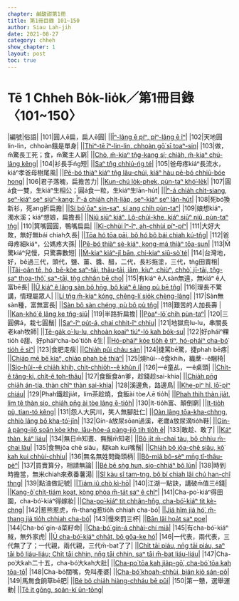 ```yaml
---
chapter: 鹹酸甜第1冊
title: 第1冊目錄 101~150
author: Siau Lah-jih
date: 2021-08-27
category: chheh
show_chapter: 1
layout: post
toc: true
---
```


# Tē 1 Chheh Bo̍k-lio̍k／第1冊目錄 〈101~150〉



|編號|俗語|
|101|圓人ē扁，扁人ē圓|
||[Îⁿ-lâng ē píⁿ, píⁿ-lâng ē îⁿ](12-11.html)|
|102|天地圓lin-lin，chhoàn餓是單身|
||[Thiⁿ-tē îⁿ-lin-lin, chhoàn gō͘ sī toaⁿ-sin](12-12.html)|
|103|做，m̄驚長工死；食，m̄驚主人窮|
||[Chò, m̄-kiaⁿ tn̂g-kang sí; chia̍h, m̄-kiaⁿ chú-lâng kêng](12-13.html)|
|104|衫長手ńg短|
||[Saⁿ tn̂g chhiú-ńg té](12-14.html)|
|105|爸母疼kiáⁿ長流水，kiáⁿ孝爸母樹尾風|
||[Pē-bó thiàⁿ kiáⁿ tn̂g lâu-chúi, kiáⁿ hàu pē-bó chhiū-bóe hong](12-15.html)|
|106|君子落魄，扁擔苦力|
||[Kun-chú lo̍k-phek, pùn-taⁿ khó͘-le̍k](12-16.html)|
|107|圓á食一雙，生kiáⁿ生相公；圓á食一粒，生kiáⁿ生lān-hu̍t|
||[Îⁿ-á chia̍h chi̍t-siang, seⁿ-kiáⁿ seⁿ siùⁿ-kang; Îⁿ-á chia̍h chi̍t-lia̍p, seⁿ-kiáⁿ seⁿ lān-hu̍t](12-17.html)|
|108|死bó͘換新衫，死ang折扁擔|
||[Sí bó͘ ōaⁿ sin-saⁿ, sí ang chi̍h pùn-taⁿ](12-18.html)|
|109|娘想kiáⁿ，濁水溪；kiáⁿ想娘，扁擔長|
||[Niû siūⁿ kiáⁿ, Lô-chúi-khe, kiáⁿ siūⁿ niû, pùn-taⁿ tn̂g](12-19.html)|
|110|箕嘴圓圓，鴨嘴扁扁|
||[Ki-chhùi îⁿ-îⁿ, ah-chhùi píⁿ-píⁿ](12-20.html)|
|111|大好大敗，無好無bái chiah久長|
||[Tōa hó tōa pāi, bô hó bô bái chiah kú-tn̂g](12-21.html)|
|112|爸母疼細kiáⁿ，公媽疼大孫|
||[Pē-bó thiàⁿ sè-kiáⁿ, kong-má thiàⁿ tōa-sun](12-22.html)|
|113|M̄驚kiáⁿ兒慢，只驚壽數短|
||[M̄-kiaⁿ kiáⁿ-jî bān, chí-kiaⁿ siū-sò͘ té](12-23.html)|
|114|台灣地，好，bē過三代，頭代，鹽、薑、醬、醋，二代，長衫拖塗，三代，tǹg田賣租|
||[Tâi-oân tē, hó, bē-kòe saⁿ-tāi, thâu-tāi, iâm, kiuⁿ, chiùⁿ, chhò͘, jī-tāi, tn̂g-saⁿ thoa-thô͘, saⁿ-tāi, tǹg chhân bē cho͘](12-24.html)|
|115|有kiáⁿ ê人sàn無遠，無kiáⁿ ê人富bē長|
||[Ū kiáⁿ ê lâng sàn bô hn̄g, bô kiáⁿ ê lâng pù bē tn̂g](12-25.html)|
|116|理長不驚講，情理屬眾人|
||[Lí tn̂g m̄-kiaⁿ kóng, chêng-lí sio̍k chèng-lâng](12-26.html)|
|117|Sàn無sàn種，富無富長|
||[Sàn bô sàn chéng, pù bô pù tn̂g](12-27.html)|
|118|艱苦的人加長壽 |
||[Kan-khó͘ ê lâng ke tn̂g-siū](12-28.html)|
|119|半路折扁擔|
||[Pòaⁿ-lō͘ chi̍h pùn-taⁿ](12-29.html)|
|120|三圓佛á，栽七圓鬚|
||[Saⁿ-îⁿ pu̍t-á, chai chhit-îⁿ chhiu](12-30.html)|
|121|地獄烏lu-lu，串關長老kah牧師|
||[Tē-ga̍k o͘-lu-lu, chhoàn koaiⁿ tiúⁿ-ló kah bo̍k-su](01-01.html)|
|122|好pháiⁿ粿tio̍h ē甜、好pháiⁿcha-bó͘ tio̍h ē生|
||[Hó-pháiⁿ kóe tio̍h ē tiⁿ, hó-pháiⁿ cha-bó͘ tio̍h ē siⁿ](01-02.html)|
|123|食肥走瘦|
||[Chia̍h pûi cháu sán](01-03.html)|
|124|捷罵bē驚，捷phah bē疼|
||[Chia̍p mē bē kiaⁿ, chia̍p phah bē thiàⁿ](01-04.html)|
|125|燒hûi--ê食khih，織蓆--ê睏椅|
||[Sio-hûi--ê chia̍h khih, chit-chhio̍h--ê khùn í](01-05.html)|
|126|一ê童乩，一ê桌頭|
||[Chi̍t-ê tâng-ki, chi̍t-ê toh-thâu](01-06.html)|
|127|食飯食án爹，趁錢趁sai-khia|
||[Chia̍h pn̄g chia̍h án-tia, thàn chîⁿ thàn sai-khia](01-07.html)|
|128|溪邊魚，路邊鳥|
||[Khe-piⁿ hî, lō͘-piⁿ chiáu](01-08.html)|
|129|Phah鐵趁jia̍t，lim茶趁燒，食飯ài tòe人ē tio̍h|
||[Phah thih thàn jia̍t, lim tê thàn sio, chia̍h pn̄g ài tòe lâng ē-tio̍h](01-09.html)|
|130|It-tio̍h富、顛倒窮|
||[It-tio̍h pù, tian-tó kêng](01-10.html)|
|131|怨人大尻川，笑人無腳肚仁|
||[Oàn lâng tōa-kha-chhng, chhiò lâng bô kha-tó͘-jîn](01-11.html)|
|132|Gín-á放尿sōan過溪，老歲á放尿滴tio̍h鞋|
||[Gín-á pàng-jiō soān kòe khe, lāu-hòe-á pàng-jiō tih tio̍h ê](01-12.html)|
|133|敢趁、敢了|
||[Káⁿ thàn, káⁿ liáu](01-13.html)|
|134|無日m̄知晝、無鬚m̄知老|
||[Bô ji̍t m̄-chai tàu, bô chhiu m̄-chai lāu](01-14.html)|
|135|食無jōa chē siâu，糊kah kui嘴鬚|
||[Chia̍h bô jōa-chē siâu, kô͘ kah kui chhùi-chhiu](01-15.html)|
|136|無名無姓問鋤頭柄|
||[Bô-miâ bô-sèⁿ mn̄g tî-thâu-pèⁿ](01-16.html)|
|137|買賣算分，相請無論|
||[Bé bē sǹg hun, sio-chhiáⁿ bô lūn](01-17.html)|
|138|時到時擔當，無米chiah來煮番薯湯|
||[Sî kàu sî tam-tng, bô bí chiah lâi chú han-chî thng](01-18.html)|
|139|點油做記號|
||[Tiám iû chò kì-hō](01-19.html)|
|140|江湖一點訣，講破m̄值三ê錢|
||[Kang-ô͘ chi̍t-tiám koat, kòng phòa m̄-ta̍t saⁿ ê chîⁿ](01-20.html)|
|141|Cha-po͘-kiáⁿ得田園，cha-bó͘-kiáⁿ得嫁妝|
||[Cha-po͘-kiáⁿ tit chhân-hn̂g, cha-bó͘-kiáⁿ tit kè-chng](01-21.html)|
|142|惹熊惹虎，m̄-thang惹tio̍h chhiah cha-bó͘|
||[Jiá hîm jiá hó͘, m̄-thang jiá tio̍h chhiah cha-bó͘](01-22.html)|
|143|慢來罰三杯|
||[Bān lâi hoa̍t saⁿ poe](01-23.html)|
|144|Cha-bó͘ gín-á菜籽命|
||[Cha-bó͘ gín-á chhài-chí miā](01-24.html)|
|145|有cha-bó͘-kiáⁿ賊，無外家虎|
||[Ū cha-bó͘-kiáⁿ chha̍t, bô gōa-ke hó͘](01-25.html)|
|146|一代表，兩代表，三代無了了；一代親，兩代親，三代m̄-bat了了|
||[Chi̍t tāi piáu, nn̄g tāi piáu, saⁿ tāi bô liáu-liáu; Chi̍t tāi chhin, nn̄g tāi chhin, saⁿ tāi m̄-bat liáu-liáu](01-26.html)|
|147|Cha-po͘大kah二十五，cha-bó͘大kah大肚|
||[Cha-po͘ tōa kah jia̍p-gō͘, cha-bó͘ tōa kah tōa-tō͘](01-27.html)|
|148|Cha-bó͘闊嘴，免叫產婆|
||[Cha-bó͘ khoah-chhùi, bián kiò sán-pô](01-28.html)|
|149|馬無食餉草bē肥|
||[Bé bô chia̍h hiàng-chháu bē pûi](01-29.html)|
|150|第一戇，選舉運動|
||[Tē it gōng, soán-kí ūn-tōng](01-30.html)|

















